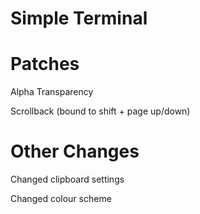 # Simple Terminal

# Patches

 Alpha Transparency
 
 Scrollback (bound to shift + page up/down)

# Other Changes

 Changed clipboard settings

 Changed colour scheme
